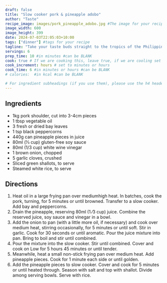```yaml
---
draft: false
title: "Slow cooker pork & pineapple adobo"
author: "Taste"
recipe_image: images/pork_pineapple_adobo.jpg #The image for your recipe
image_width: 600
image_height: 399
date: 2024-07-03T22:05:03+10:00
tags: ["dinner"] #tags for your recipe
tagline: "Take your taste buds straight to the tropics of the Philippines"
servings: 6
prep_time: 10 #in minutes #can be BLANK
cook: true # If we are cooking this, leave true, if we are cooling set to false
cook_increment: hours # set to minutes or hours
cook_time: 6 #in minutes or hours #can be BLANK
# calories:  #in kcal #can be BLANK

# For ingredient subheadings (if you use them), please use the h4 header.  For print view I have those elements targeted
---
```



## Ingredients

- 1kg pork shoulder, cut into 3-4cm pieces
- 1 tbsp vegetable oil
- 3 fresh or dried bay leaves
- 1 tsp black peppercorns
- 440g can pineapple pieces in juice
- 80ml (1⁄3 cup) gluten-free soy sauce
- 80ml (1/3 cup) white wine vinegar
- 1 brown onion, chopped
- 5 garlic cloves, crushed
- Sliced green shallots, to serve
- Steamed white rice, to serve

## Directions

1. Heat oil in a large frying pan over mediumhigh heat. In batches, cook the pork, turning, for 5 minutes or until browned. Transfer to a slow cooker. Add bay and peppercorns.
2. Drain the pineapple, reserving 80ml (1 ⁄3 cup) juice. Combine the reserved juice, soy sauce and vinegar in a bowl.
3. Add the onion to pan (with a little more oil, if necessary) and cook over medium heat, stirring occasionally, for 5 minutes or until soft. Stir in garlic. Cook for 30 seconds or until aromatic. Pour the juice mixture into pan. Bring to boil and stir until combined.
4. Pour the mixture into the slow cooker. Stir until combined. Cover and cook on Low for 5 hours 45 minutes or until tender.
5. Meanwhile, heat a small non-stick frying pan over medium heat. Add pineapple pieces. Cook for 1 minute each side or until golden.
6. Add the pineapple pieces to slow cooker. Cover and cook for 5 minutes or until heated through. Season with salt and top with shallot. Divide among serving bowls. Serve with rice.